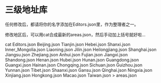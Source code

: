 三级地址库
===========
任何修改后，都请将你的名字添加在Editors.json里，作为整理者之一。

修改地区后，可以用cat合成最新的areas.json，然后手动加上括号就好啦...

cat Editors.json Beijing.json Tianjin.json Hebei.json Shanxi.json Inner_Mongolia.json Liaoning.json Jilin.json Heilongjiang.json Shanghai.json Jiangsu.json Zhejiang.json Anhui.json Fujian.json Jiangxi.json Shandong.json Henan.json Hubei.json Hunan.json Guangdong.json Guangxi.json Hainan.json Chongqing.json Sichuan.json Guizhou.json Yunnan.json Tibet.json Shaanxi.json Gansu.json Qinghai.json Ningxia.json Xinjiang.json Hongkong.json Macao.json Taiwan.json > areas.json